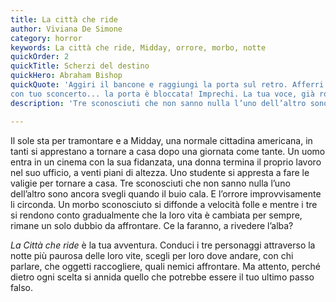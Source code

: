 ```yaml
---
title: La città che ride
author: Viviana De Simone
category: horror
keywords: La città che ride, Midday, orrore, morbo, notte
quickOrder: 2
quickTitle: Scherzi del destino
quickHero: Abraham Bishop
quickQuote: 'Aggiri il bancone e raggiungi la porta sul retro. Afferri la maniglia e tiri, ma
con tuo sconcerto... la porta è bloccata! Imprechi. La tua voce, già roca per l’età, è piena d’ira: “Maledetti marmocchi!”'
description: 'Tre sconosciuti che non sanno nulla l’uno dell’altro sono ancora svegli quando il buio cala. Un morbo sconosciuto si diffonde a velocità folle e l’orrore improvvisamente li circonda.'

---
```


Il sole sta per tramontare e a Midday, una normale cittadina americana, in tanti si apprestano a tornare a casa dopo una giornata come tante. Un uomo entra in un cinema con la sua fidanzata, una donna termina il proprio lavoro nel suo ufficio, a venti piani di altezza. Uno studente si appresta a fare le valigie per tornare a casa. Tre sconosciuti che non sanno nulla l’uno dell’altro sono ancora svegli quando il buio cala. E l’orrore improvvisamente li circonda.
Un morbo sconosciuto si diffonde a velocità folle e mentre i tre si rendono conto gradualmente che la loro vita è cambiata per sempre, rimane un solo dubbio da affrontare. Ce la faranno, a rivedere l’alba?

_La Città che ride_ è la tua avventura. Conduci i tre personaggi attraverso la notte più paurosa delle loro vite, scegli per loro dove andare, con chi parlare, che oggetti raccogliere, quali nemici affrontare. Ma attento, perché dietro ogni scelta si annida quello che potrebbe essere il tuo ultimo passo falso.
